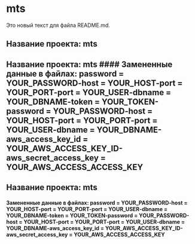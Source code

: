 # mts
Это новый текст для файла README.md.
 
## Название проекта: mts 
 
## Название проекта: mts  #### Замененные данные в файлах:  password = YOUR_PASSWORD-host = YOUR_HOST-port = YOUR_PORT-port = YOUR_USER-dbname = YOUR_DBNAME-token = YOUR_TOKEN-password = YOUR_PASSWORD-host = YOUR_HOST-port = YOUR_PORT-port = YOUR_USER-dbname = YOUR_DBNAME-aws_access_key_id = YOUR_AWS_ACCESS_KEY_ID-aws_secret_access_key = YOUR_AWS_ACCESS_ACCESS_KEY 
 
## Название проекта: mts  
#### Замененные данные в файлах:  password = YOUR_PASSWORD-host = YOUR_HOST-port = YOUR_PORT-port = YOUR_USER-dbname = YOUR_DBNAME-token = YOUR_TOKEN-password = YOUR_PASSWORD-host = YOUR_HOST-port = YOUR_PORT-port = YOUR_USER-dbname = YOUR_DBNAME-aws_access_key_id = YOUR_AWS_ACCESS_KEY_ID-aws_secret_access_key = YOUR_AWS_ACCESS_ACCESS_KEY 